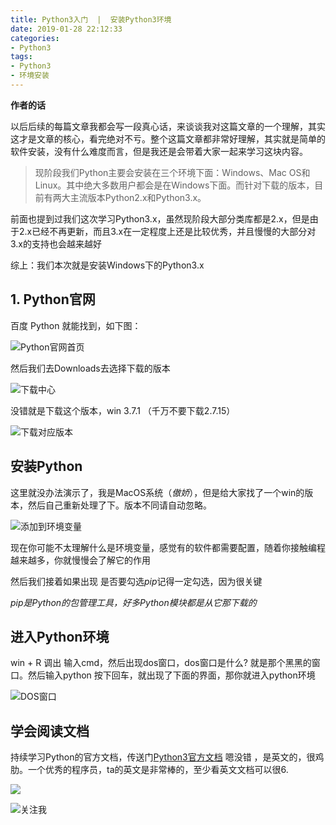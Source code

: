 ```yaml
---
title: Python3入门  |  安装Python3环境
date: 2019-01-28 22:12:33
categories:
- Python3
tags:
- Python3
- 环境安装
---
```


**作者的话**

以后后续的每篇文章我都会写一段真心话，来谈谈我对这篇文章的一个理解，其实这才是文章的核心，看完绝对不亏。整个这篇文章都非常好理解，其实就是简单的软件安装，没有什么难度而言，但是我还是会带着大家一起来学习这块内容。

<!-- more -->
> 现阶段我们Python主要会安装在三个环境下面：Windows、Mac OS和Linux。其中绝大多数用户都会是在Windows下面。而针对下载的版本，目前有两大主流版本Python2.x和Python3.x。

前面也提到过我们这次学习Python3.x，虽然现阶段大部分类库都是2.x，但是由于2.x已经不再更新，而且3.x在一定程度上还是比较优秀，并且慢慢的大部分对3.x的支持也会越来越好

综上：我们本次就是安装Windows下的Python3.x

## 1. Python官网

百度 Python 就能找到，如下图：

![Python官网首页](https://upload-images.jianshu.io/upload_images/11278476-f6c2903869363730.png?imageMogr2/auto-orient/strip%7CimageView2/2/w/1240)

然后我们去Downloads去选择下载的版本

![下载中心](https://upload-images.jianshu.io/upload_images/11278476-2925334b0a8a0c61.png?imageMogr2/auto-orient/strip%7CimageView2/2/w/1240)

没错就是下载这个版本，win 3.7.1 （千万不要下载2.7.15）

![下载对应版本](https://upload-images.jianshu.io/upload_images/11278476-461dbb7c4422db74.png?imageMogr2/auto-orient/strip%7CimageView2/2/w/1240)

## 安装Python

这里就没办法演示了，我是MacOS系统（*傲娇*），但是给大家找了一个win的版本，然后自己重新处理了下。版本不同请自动忽略。

![添加到环境变量](https://upload-images.jianshu.io/upload_images/11278476-6dcce49767121dc3.png?imageMogr2/auto-orient/strip%7CimageView2/2/w/1240)

现在你可能不太理解什么是环境变量，感觉有的软件都需要配置，随着你接触编程越来越多，你就慢慢会了解它的作用

然后我们接着如果出现 是否要勾选*pip*记得一定勾选，因为很关键

*pip是Python的包管理工具，好多Python模块都是从它那下载的*

## 进入Python环境

win + R  调出 输入cmd，然后出现dos窗口，dos窗口是什么? 就是那个黑黑的窗口。然后输入python 按下回车，就出现了下面的界面，那你就进入python环境

![DOS窗口](https://upload-images.jianshu.io/upload_images/11278476-b166348bbbd444be.png?imageMogr2/auto-orient/strip%7CimageView2/2/w/1240)

## 学会阅读文档

持续学习Python的官方文档，传送门[Python3官方文档](https://docs.python.org/3/) 嗯没错 ，是英文的，很鸡肋。一个优秀的程序员，ta的英文是非常棒的，至少看英文文档可以很6.

![](https://upload-images.jianshu.io/upload_images/11278476-14213e029d6ad1e1.jpeg?imageMogr2/auto-orient/strip%7CimageView2/2/w/1240)

![关注我](https://upload-images.jianshu.io/upload_images/11278476-efa91d9c5f99ba1e.jpg?imageMogr2/auto-orient/strip%7CimageView2/2/w/1240)
